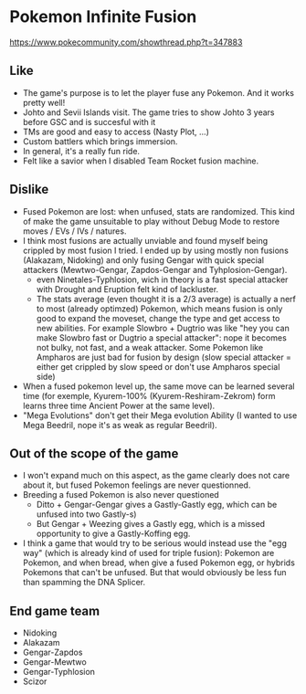 # Pokemon Infinite Fusion

https://www.pokecommunity.com/showthread.php?t=347883

## Like

- The game's purpose is to let the player fuse any Pokemon. And it works pretty well!
- Johto and Sevii Islands visit. The game tries to show Johto 3 years before GSC and is succesful with it
- TMs are good and easy to access (Nasty Plot, ...)
- Custom battlers which brings immersion.
- In general, it's a really fun ride.
- Felt like a savior when I disabled Team Rocket fusion machine.

## Dislike

- Fused Pokemon are lost: when unfused, stats are randomized. This kind of make the game
unsuitable to play without Debug Mode to restore moves / EVs / IVs / natures.
- I think most fusions are actually unviable and found myself being crippled by most fusion I
tried. I ended up by using mostly non fusions (Alakazam, Nidoking) and only fusing Gengar with
quick special attackers (Mewtwo-Gengar, Zapdos-Gengar and Tyhplosion-Gengar).
  - even Ninetales-Typhlosion, wich in theory is a fast special attacker with Drought and Eruption
  felt kind of lackluster.
  - The stats average (even thought it is a 2/3 average) is actually a nerf to most (already optimzed)
  Pokemon, which means fusion is only good to expand the moveset, change the type and get access to
  new abilities. For example Slowbro + Dugtrio was like "hey you can make Slowbro fast or Dugtrio
  a special attacker": nope it becomes not bulky, not fast, and a weak attacker. Some Pokemon like
  Ampharos are just bad for fusion by design (slow special attacker = either get crippled by slow speed
  or don't use Ampharos special side)  
- When a fused pokemon level up, the same move can be learned several time (for exemple, Kyurem-100%
(Kyurem-Reshiram-Zekrom) form learns three time Ancient Power at the same level).
- "Mega Evolutions" don't get their Mega evolution Ability (I wanted to use Mega Beedril, nope it's as
weak as regular Beedril).

## Out of the scope of the game

- I won't expand much on this aspect, as the game clearly does not care about it, but fused Pokemon
feelings are never questionned.
- Breeding a fused Pokemon is also never questioned
  - Ditto + Gengar-Gengar gives a Gastly-Gastly egg, which can be unfused into two Gastly-s)
  - But Gengar + Weezing gives a Gastly egg, which is a missed opportunity to give a Gastly-Koffing egg.
- I think a game that would try to be serious would instead use the "egg way" (which is already kind of
used for triple fusion): Pokemon are Pokemon, and when bread, when give a fused Pokemon egg, or hybrids
Pokemons that can't be unfused. But that would obviously be less fun than spamming the DNA Splicer.


## End game team

- Nidoking
- Alakazam
- Gengar-Zapdos
- Gengar-Mewtwo
- Gengar-Typhlosion
- Scizor
